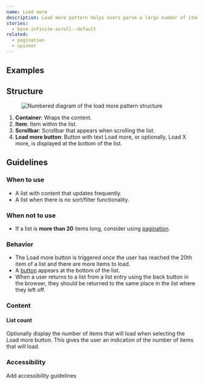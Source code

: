 ```yaml
---
name: Load more
description: Load more pattern helps users parse a large number of items by breaking up lists and distributing the results.
stories:
  - base-infinite-scroll--default
related:
  - pagination
  - spinner
---
```


## Examples

<story-viewer story-name="base-infinite-scroll--default" title="Default"></story-viewer>

## Structure

<figure class="figure" role="figure" aria-label="Load more pattern structure">
  <img class="figure-img" src="/img/load-more-pattern.svg" alt="Numbered diagram of the load more pattern structure" role="img" />
</figure>

1. **Container**: Wraps the content.
1. **Item**: Item within the list.
1. **Scrollbar**: Scrollbar that appears when scrolling the list.
1. **Load more button**: Button with text Load more, or optionally, Load X more, is displayed at the bottom of the list.

## Guidelines

### When to use

- A list with content that updates frequently. 
- A list when there is no sort/filter functionality. 

### When not to use

- If a list is **more than 20** items long, consider using [pagination](/components/pagination).

### Behavior

- The Load more button is triggered once the user has reached the 20th item of a list and there are more items to load. 
- A [button](/components/button) appears at the bottom of the list.
- When a user returns to a list from a list entry using the back button in the browser, they should be returned to the same place in the list where they left off.

### Content

#### List count

Optionally display the number of items that will load when selecting the Load more button. This gives the user an indication of the number of items that will load.

### Accessibility

<todo>Add accessibility guidelines</todo>
